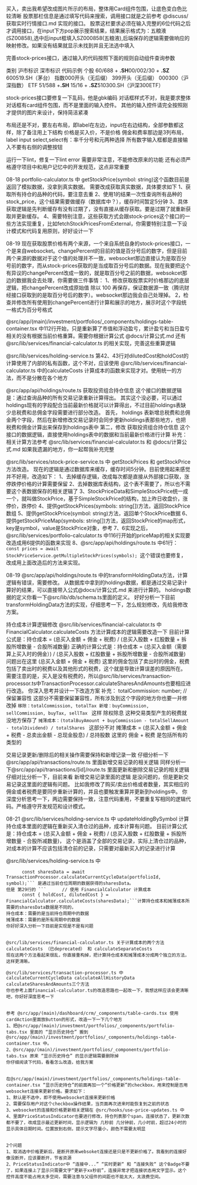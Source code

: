 买入，卖出我希望改成图片所示的布局，整体用Card组件包围，让底色变白色比较清晰
股票那栏信息是通过填写代码来搜索，调用接口就是之前参考 @discuss/获取实时行情接口.md 实现的接口。
股票这栏要求必须在输入完整的6位代码之后才调用接口，在input下方pop展示搜索结果，结果展示格式为：五粮液(SZ00858),选中后input框填入SZ000858(五粮液),后端保存的逻辑需要做响应的映射修改。如果没有结果就显示未找到并且无法选中填入

完善stock-prices接口，通过输入的代码按照下面的规则自动组件查询参数

类别​ ​沪市标识​ ​深市标识​ ​代码示例​
​个股​ 60/688 + ​**.SH**​ 00/002/30 + ​**.SZ**​ 600519.SH（茅台）
​指数​ 000开头（无后缀） 399开头（无后缀） 000300（沪深指数）
​ETF​ 51/588 + ​**.SH**​ 15/16 + ​**.SZ**​ 510300.SH（沪深300ETF）

stock-prices接口要修复一下乱码，他是gbk编码
对话框样式不对，我是要求整体对话框有card组件包围，而不是里面的输入控件。
其他的输入控件请完全按照刚才提供的图片来设计，保持简洁紧凑

布局还是不对，要左右布局，即label在左边，input在右边结构，全部参数都这样，除了备注用上下结构
价格是买入价，不是价格
佣金和费率那边是3列布局，label input select,select有：率千分号和元两种选择
所有数字输入框都是直接输入不要有右侧的调整按钮

运行一下lint，修复一下lint error
需要非常注意，不能修改原来的功能
还有必须严格遵守项目中和用户记忆中的开发规范，这点非常重要






08-18
portfolio-calculator.ts 中 getStockPrice(symbol: string)这个函数目前是返回了模拟数据，没拿到真实数据。
需要改成获取真实数据，具体要求如下
1、获取所有持仓的品种的代码，要注意去重
2、使用1的结果一次性查询所有品种的stock_price，这个结果需要做缓存（数据库中？），缓存时间暂定5分钟
3、具体获取逻辑是先判断缓存有没有过期了，没有直接从缓存获取。要是过期了就重新获取并更新缓存。
4、需要特别注意，这些获取方式会跟stock-prices这个接口的一些方法实现重复，比如fetchStockPricesFromExternal，你需要特别注意一下设计模式和代码复用原则，好好设计一下

08-19
现在获取股票价格有两个来源，一个来自系统自身的stock-prices接口，一个是来自websocket。changePercent的目前的值是百分号后的数字，但是目前两个来源的数据对于这个值的处理并不一致，websocket那边直接认为是取百分号前的数字，而从stock-prices获取的是当成取百分号后的数据。现在我要把这个有异议的changePercent改成一致的，就是取百分号之前的数据，websokcet那边的数据我会去处理，你需要做三件事情：
1、修改获取股票实时价格那边的底层逻辑，把changePercent改成原始值 除以 100 再保存，保证数据源一致（腾讯财经接口获取到的是取百分号后的数字）。websocket那边我会自己处理掉。
2，检查并修改所有使用到changePercent进行计算和展示的地方，展示时这个字段统一格式为百分号格式


@src/app/(main)/investment/portfolios/_components/holdings-table-container.tsx 中112行开始，只是重新算了市值和浮动盈亏，累计盈亏和当日盈亏相关的没有根据当前价格重算。需要你根据计算公式 @docs/计算公式.md 还有 @src/lib/services/financial-calculator.ts 的相关实现，完善这些重算逻辑

@src/lib/services/holding-service.ts 第42、43行对dilutedCost和holdCost的计算使用了内部的私有函数，这个不对，应该使用 @src/lib/services/financial-calculator.ts 中的calculateCosts 计算成本的函数来实现才对。使用统一的方法，而不是分散在各个地方


@src/app/api/holdings/route.ts 获取投资组合持仓信息 这个接口的数据逻辑是：通过查询品种的所有交易记录重新计算得出。
其实这个没必要，可以通过holdings现有的字段配合当前最新价格就可以计算得出，不过目前holdings表缺少总税费和总佣金字段需要进行部分改造。
首先， holdings 表新增总税费和总佣金两个字段，然后在新增修改交易记录时会同步更新holdings表那些地方，也把税费和佣金计算出来保存到holdings表中
第二，修改 获取投资组合持仓信息 这个接口的数据逻辑，直接使用holdings表中的数据和当前最新价格进行计算
补充：相关计算方法参考 @src/lib/services/financial-calculator.ts 和 @docs/计算公式.md 如果我遗漏的地方，你一起帮我补充完整



@src/lib/services/stock-price-service.ts 中 getStockPrices 和 getStockPrice方法改造。
现在的逻辑是通过数据库来缓存，缓存时间5分钟。目前使用起来感觉并不好用，改造如下：
1、去掉缓存逻辑，改成每次都是直接从外部接口获取，涨停跌停价格的计算需要保留
2、去掉数据库表结构，这个表不需要了，所以也不需要这个表数据保存的相关逻辑了
3、StockPriceData和SimpleStockPrice统一成一个，就叫做StockPrice，基于SimpleStockPrice的结构，加上昨日收盘价，涨停价，跌停价
4、提供getStockPrices(symbols: string[])方法，返回StockPrice数组
5、提供getStockPrice(symbol: string)方法，返回单个StockPrice数据
6、提供getStockPriceMap(symbols: string[])方法，返回StockPrice的map形式，key是symbol，value是StockPrice对象，参考
7、6实现之后，@src/lib/services/portfolio-calculator.ts 中116行开始的priceMap的相关实现要改造成用6提供的函数来实现
8、@src/app/api/holdings/route.ts 中61行：```const prices = await StockPriceService.getMultipleStockPrices(symbols); ```这个错误也要修复，改成用上面改造后的方法来实现。



08-19
@src/app/api/holdings/route.ts 中的transformHoldingData方法，计算逻辑有错误，需要修改。
从数据库中拿到的holdings数据，都是通过交易记录计算好的结果，可以直接带入公式@docs/计算公式.md 来进行计算的。
holdings数据的定义你看一下@src/lib/db/schema.ts里面的定义。
好好分析一下目前transformHoldingData方法的实现，仔细思考一下，怎么规划修改，先给我修改方案。

持仓成本计算逻辑修改
@src/lib/services/financial-calculator.ts 中 FinancialCalculator.calculateCosts 方法计算成本的逻辑需要改造一下
目前计算公式是：持仓成本 = (总买入金额 + 佣金 + 税费) / (总买入股数 + 红股数量 + 拆股所增数量 - 合股所减数量)
正确的计算公式是：持仓成本 = (总买入金额（需要算上买入时的佣金）) / (总买入股数 + 红股数量 + 拆股所增数量 - 合股所减数量)
问题出在这里 (总买入金额 + 佣金 + 税费) 这里的佣金包括了卖出时的佣金，税费包括了卖出时的税费以及其他形式的税费，这个就是导致计算误差的原因所在。
需要注意的是，买入是没有税费的，所以@src/lib/services/transaction-processor.ts中TransactionProcessor.calculateSharesAndAmounts也要相应进行改造。
你深入思考并设计一下改造方案
补充：
totalCommission: number; // 保留兼容性 这部分不需要保留兼容性，所有涉及到这个字段的地方你也要一并修改掉
```移除：totalCommission, totalTax 新增：buyCommission, sellCommission, buyTax, sellTax ``` 这样 除权除息 这种交易类型产生的税费就没地方保存了
```摊薄成本：(totalBuyAmount + buyCommission - totalSellAmount - totalDividend) / totalShares ``` 这部分不对 摊薄成本 = (总买入金额 + 佣金 + 税费 - 总卖出金额 - 总现金股息) / 总持股数 这里的 佣金 + 税费 是包括所有的类型的


交易记录更新/删除后的相关操作需要保持和新增记录一致
仔细分析一下@src/app/api/transactions/route.ts 里面新增交易记录的相关逻辑
同样分析一下@src/app/api/transactions/[id]/route.ts 里面更新和删除交易记录的相关逻辑
仔细对比分析一下，目前来看 新增交易记录里面的逻辑 是没问题的，但是更新交易记录这里面的逻辑有问题。
比如我修改了购买/卖出价格或者数量，其实相应的佣金或者税费是要同步重新计算的，并且也要触发重算并更新到holdings中。
你深度分析思考一下，两边需要保持一致，注意代码重用，不要重复写相同的逻辑代码。严格遵守开发规范和设计模式。



08-21
@src/lib/services/holding-service.ts 中 updateHoldingBySymbol 
计算持仓成本里面的逻辑在重新买入清仓过的品种，成本计算有问题。
目前计算公式是：持仓成本 = (总买入金额 + 佣金 + 税费) / (总买入股数 + 红股数量 + 拆股所增数量 - 合股所减数量)，
这个是涵盖了全部的交易记录，实际上清仓过的品种，对成本的计算不应该包括清仓前的记录，只需要对最新买入的记录进行计算


@src/lib/services/holding-service.ts 中
```// 计算当前仓位周期的持仓数据
      const sharesData = await TransactionProcessor.calculateCurrentCycleData(portfolioId, symbol);``` 是通过当前仓位周期的数据获得的sharesData。
但是 第29行的 ```      // 使用 FinancialCalculator 计算成本
      const { holdCost, dilutedCost } = FinancialCalculator.calculateCosts(sharesData);```计算持仓成本和摊薄成本所需要的sharesData数据是不同的，
持仓成本：需要的是当前持仓周期中的数据
摊薄成本：需要的是所有周期中的数据
你好好深入分析一下目前是实现是不是有问题


@src/lib/services/financial-calculator.ts 关于计算成本的两个方法 calculateCosts （已deprecated） 和 calculateSeparateCosts 
现在这两个方法看起来很乱，你直接重构掉，把计算持仓成本和摊薄成本分成两个独立的方法，这样更清晰。

@src/lib/services/transaction-processor.ts 中 calculateCurrentCycleData calculateAllHistoryData calculateSharesAndAmounts三个方法
你也参考上面financial-calculator.ts的改造思路也一起改一下，我想这样应该会更清晰吧，你好好深度思考一下


参考 @src/app/(main)/dashboard/crm/_components/table-cards.tsx 使用cardAction里面放Button的形式，改造一下一下几个地方
1、把@src/app/(main)/investment/portfolios/_components/portfolio-tabs.tsx 里面的 “显示历史持仓” 搬到 @src/app/(main)/investment/portfolios/_components/holdings-table-container.tsx 中。
2、@src/app/(main)/investment/portfolios/_components/portfolio-tabs.tsx 原来 “显示历史持仓” 的显示逻辑需要删除掉
你仔细阅读下代码，看看怎么改造，给我方案


在@src/app/(main)/investment/portfolios/_components/holdings-table-container.tsx “显示历史持仓”的前面再加一个“价格更新”的checkbox，用来控制是否用websocket连接来更新价格。要求如下：
1、默认是不选中，即不使用websocket连接来更新价格
2、需要保存用户对这个checkbox操作结果，当页面再次进来时能恢复到之前的状态
3、websocket的连接和价格更新相关逻辑在 @src/hooks/use-price-updates.ts 中
4、里面PriceStatusIndicator也要进行修改，持仓列表那个span，连接状态了，更新次数都不要了，改成显示最近更新时间，显示逻辑为 几秒前 几分钟前，几小时前，超过24小时的显示具体日期时间。位置放到右侧，提示文字尽量小，颜色不需要太明显


2个问题
1、取消选中价格更新后，是断开原来websoket连接还是只是不更新价格了。我看到的连接好像没断开，应该要断开，节省资源
2、PriceStatusIndicator中 “连接中...” “实时更新“ 和 ”连接失败“ 这个Badge不要了，如果连接上了显示只需要文字“更新于xx秒前”，连接异常才把连接状态用文字显示。这个控件高度不能占用太多空间，需要注意与父组件的间距也不能太大，太浪费空间。